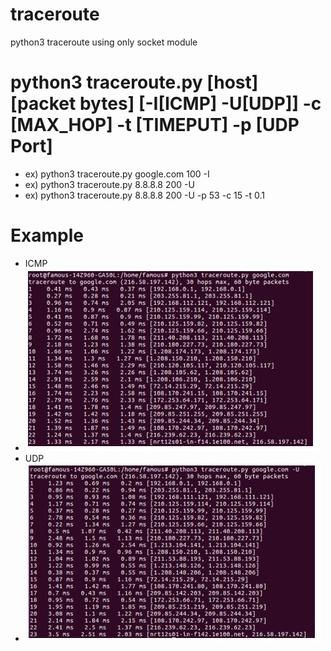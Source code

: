 # traceroute
python3 traceroute using only socket module

# python3 traceroute.py [host] [packet bytes] [-I[ICMP] -U[UDP]] -c [MAX_HOP] -t [TIMEPUT] -p [UDP Port]
  - ex) python3 traceroute.py google.com 100 -I
  - ex) python3 traceroute.py 8.8.8.8 200 -U
  - ex) python3 traceroute.py 8.8.8.8 200 -U -p 53 -c 15 -t 0.1


# Example
 - ICMP
  - ![ICMP](/img/ICMP.jpg)
 - UDP
  - ![UDP](/img/UDP.jpg)
